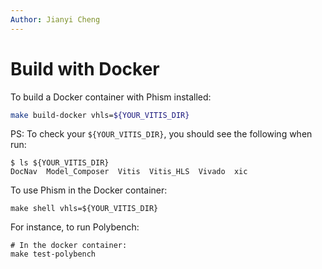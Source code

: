 ```yaml
---
Author: Jianyi Cheng
---
```


# Build with Docker

To build a Docker container with Phism installed:
```sh
make build-docker vhls=${YOUR_VITIS_DIR}
```
PS: To check your `${YOUR_VITIS_DIR}`, you should see the following when run:
```
$ ls ${YOUR_VITIS_DIR}
DocNav  Model_Composer  Vitis  Vitis_HLS  Vivado  xic
```

To use Phism in the Docker container:
```
make shell vhls=${YOUR_VITIS_DIR}
```

For instance, to run Polybench:
```
# In the docker container:
make test-polybench
```
